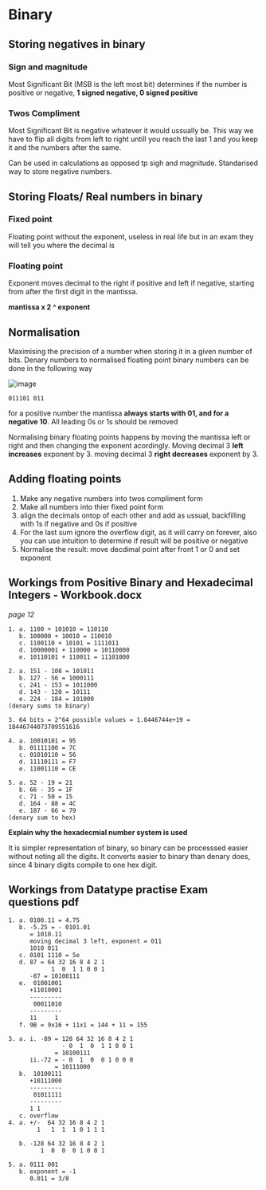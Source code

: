 # Binary

## Storing negatives in binary

### Sign and magnitude
Most Significant Bit (MSB is the left most bit) determines if the number is positive or negative, **1 signed negative, 0 signed positive**

### Twos Compliment
Most Significant Bit is negative whatever it would ussually be. This way we have to flip all digits from left to right untill you reach the last 1 and you keep it and the numbers after the same. 

Can be used in calculations as opposed tp sigh and magnitude. Standarised way to store negative numbers.

## Storing Floats/ Real numbers in binary

### Fixed point
Floating point without the exponent, useless in real life but in an exam they will tell you where the decimal is

### Floating point
Exponent moves decimal to the right if positive and left if negative, starting from after the first digit in the mantissa.

**mantissa x 2 ^ exponent**

## Normalisation
Maximising the precision of a number when storing it in a given number of bits. Denary numbers to normalised floating point binary numbers can be done in the following way

![image](https://user-images.githubusercontent.com/72783315/157253704-b0537772-56ba-4de6-90bb-0f921a1babe7.png)

`011101 011`

for a positive number the mantissa **always starts with 01, and for a negative 10**. All leading 0s or 1s should be removed

Normalising binary floating points happens by moving the mantissa left or right and then changing the exponent acordingly. Moving decimal 3 **left increases** exponent by 3. moving decimal 3 **right decreases** exponent by 3.

## Adding floating points
1. Make any negative numbers into twos compliment form
2. Make all numbers into thier fixed point form
3. align the decimals ontop of each other and add as ussual, backfilling with 1s if negative and 0s if positive
4. For the last sum ignore the overflow digit, as it will carry on forever, also you can use intuition to determine if result will be positive or negative
5. Normalise the result: move decdimal point after front 1 or 0 and set exponent

## Workings from Positive Binary and Hexadecimal Integers - Workbook.docx
*page 12*

```
1. a. 1100 + 101010 = 110110
   b. 100000 + 10010 = 110010
   c. 1100110 + 10101 = 1111011
   d. 10000001 + 110000 = 10110000
   e. 10110101 + 110011 = 11101000
   
2. a. 151 - 108 = 101011
   b. 127 - 56 = 1000111
   c. 241 - 153 = 1011000
   d. 143 - 120 = 10111
   e. 224 - 184 = 101000
(denary sums to binary)

3. 64 bits = 2^64 possible values = 1.8446744e+19 = 18446744073709551616

4. a. 10010101 = 95
   b. 01111100 = 7C
   c. 01010110 = 56
   d. 11110111 = F7
   e. 11001110 = CE
   
5. a. 52 - 19 = 21
   b. 66 - 35 = 1F
   c. 71 - 50 = 15
   d. 164 - 88 = 4C
   e. 187 - 66 = 79
(denary sum to hex)
```
   
**Explain why the hexadecmial number system is used**

It is simpler representation of binary, so binary can be processsed easier without noting all the digits.
It converts easier to binary than denary does, since 4 binary digits compile to one hex digit.

## Workings from Datatype practise Exam questions pdf

```
1. a. 0100.11 = 4.75
   b. -5.25 = - 0101.01 
      = 1010.11
      moving decimal 3 left, exponent = 011
      1010 011
   c. 0101 1110 = 5e
   d. 87 = 64 32 16 8 4 2 1
            1  0  1 1 0 0 1
      -87 = 10100111
   e.  01001001
      +11010001
      ---------
       00011010
      ---------
      11     1
   f. 9B = 9x16 + 11x1 = 144 + 11 = 155
   
3. a. i. -89 = 128 64 32 16 8 4 2 1
               - 0  1  0  1 1 0 0 1
             = 10100111
      ii.-72 = - 0  1  0  0 1 0 0 0
             = 10111000
   b.  10100111
      +10111000
      ---------
       01011111
      ---------
      1 1
   c. overflow
4. a. +/-  64 32 16 8 4 2 1
        1   1  1  1 0 1 1 1
        
   b. -128 64 32 16 8 4 2 1
         1  0  0  0 1 0 0 1
         
5. a. 0111 001
   b. exponent = -1
      0.011 = 3/8
```
